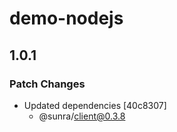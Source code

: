 # demo-nodejs

## 1.0.1

### Patch Changes

- Updated dependencies [40c8307]
  - @sunra/client@0.3.8
